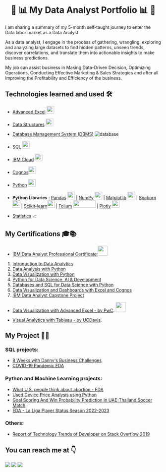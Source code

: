 # <h1 align="center">:boy: :bar_chart: My Data Analyst Portfolio :bar_chart: :boy:</h1>

I am sharing a summary of my 5-month self-taught journey to enter the Data labor market as a Data Analyst.

As a data analyst, I engage in the process of gathering, wrangling, exploring and analyzing large datasets to find hidden patterns, unseen trends, discover correlations, and translate them into actionable insights to make business predictions.

My job can assist business in Making Data-Driven Decision, Optimizing Operations, Conducting Effective Marketing & Sales Strategies and after all Improving the Profitability and Efficiency of the business.

## Technologies learned and used 🛠

- [Advanced Excel](https://coursera.org/share/40cb5b13e6521f14746db52efbf82302) <img src="https://user-images.githubusercontent.com/104643138/225980985-0f282fea-1c0d-473e-9ae5-ad696bf609e0.png" width="24" height="24"/>

- [Data Structures](https://www.javatpoint.com/data-structure-tutorial) <img src="https://user-images.githubusercontent.com/104643138/225981183-88f5dd6b-623c-4dca-bdc8-12f606c56c62.png" width="24" height="24"/>

- [Database Management System (DBMS)](https://coursera.org/share/b1478c9acc5b9a4f8bdf0af10ebffc60) ![database](https://user-images.githubusercontent.com/104643138/225988578-c41b93e3-c87f-4e37-900d-c29b0642869a.png)

- [SQL](https://coursera.org/share/b1478c9acc5b9a4f8bdf0af10ebffc60) <img src="https://user-images.githubusercontent.com/104643138/229413864-497b8358-eb53-4b82-9650-a086a1cb4f9a.png" width="24" height="24">

- [IBM Cloud](https://cloud.ibm.com/login) <img src="https://user-images.githubusercontent.com/25181517/183911551-5e9953db-e713-4130-9f17-e2fd25ec9767.png" width="24" height="24"/>

- [Cognos](https://www.ibm.com/products/cognos-analytics)<img src="https://user-images.githubusercontent.com/104643138/226100535-a1276fa9-f2ae-4995-b153-a8fd0a231032.png" width="24" height="24">

- [Python](https://coursera.org/share/9633cd154ac74544f87f83434258a90b) <img src="https://user-images.githubusercontent.com/104643138/225982092-a7d3bbf1-35ba-4a2c-864e-3f4bf27902a3.png" width="24" height="24"/>

- **Python Libraries** : [Pandas](https://pandas.pydata.org/) <img src="https://user-images.githubusercontent.com/104643138/225993416-31cf4034-962c-4842-8821-5a5ccfc8e729.png" width="24" height="24"/> | [NumPy](https://numpy.org/) <img src="https://user-images.githubusercontent.com/104643138/225993758-e1b3af8b-47a0-405d-90ff-b2edeeac3d37.png" width="24" height="24"/> | [Matplotlib](https://matplotlib.org/) <img src="https://user-images.githubusercontent.com/104643138/225994026-078da32e-a169-4f83-9fa4-fc0d00c911c1.png" width="24" height="24"/>
| [Seaborn](https://seaborn.pydata.org/) <img src="https://user-images.githubusercontent.com/104643138/225994199-d9f150a0-27b6-44bc-a581-2e21d7d0e9af.svg" width="24" height="24"/> | [Scikit-learn](https://scikit-learn.org/)<img src="https://user-images.githubusercontent.com/104643138/226148658-1612b9c8-9995-41ec-b3ce-5864f39b61d9.jpeg" width="24" height="24"/> | [Folium](https://pypi.org/project/folium/) <img src="https://user-images.githubusercontent.com/104643138/229423621-7d7a5803-1962-47b6-8d28-1c6900294bce.png" width="72" height="24"/> | [Plotly](https://plotly.com) <img src="https://user-images.githubusercontent.com/104643138/226207356-729c069e-8a89-442d-99d4-cecb345fbbcc.png" width="24" height="24"/>

- [Statistics](https://www.sagepub.com/sites/default/files/upm-binaries/33663_Chapter4.pdf) :chart_with_upwards_trend:

## My Certifications :mortar_board::books:

- [IBM Data Analyst Professional Certificate:](https://coursera.org/share/3d4974ef9593b8ac12d077d2914828db)<img height="32" width="32" src="https://user-images.githubusercontent.com/104643138/226147839-6695b5b9-2086-4b0b-a4ff-efe21756f2b9.png"/>
1. [Introduction to Data Analytics](https://coursera.org/share/c1913357195dda5b11f966418de8506a)
2. [Data Analysis with Python](https://coursera.org/share/9633cd154ac74544f87f83434258a90b)
3. [Data Visualization with Python](https://coursera.org/share/1b6d1e7fddbfaaa040ce7ed9d1f0da54)
4. [Python for Data Science, AI & Development](https://coursera.org/share/c0b2a4844cf98696fbe46257b0548e14)
5. [Databases and SQL for Data Science with Python](https://coursera.org/share/b1478c9acc5b9a4f8bdf0af10ebffc60)
6. [Data Visualization and Dashboards with Excel and Cognos](https://coursera.org/share/af66719b224a639ffac8bc5e613ca89e)
7. [IBM Data Analyst Capstone Project](https://coursera.org/share/a1ef289a4268d617eb25d0a673fdfa03)

- [Data Visualization with Advanced Excel - by PwC](https://coursera.org/share/40cb5b13e6521f14746db52efbf82302). <img height="32" width="32" src="https://user-images.githubusercontent.com/104643138/226147902-dc13f4b4-4c09-4eed-91ef-61619dcd8716.png"/>

- [Visual Analytics with Tableau - by UCDavis](https://coursera.org/share/73487e633fd78a9178d302234b6ba0e9).

## My Project :triangular_flag_on_post::rocket:

### SQL projects:
- [8 Weeks with Danny's Business Challenges](https://github.com/phucthichlai/SQL_8weekchallenge) 
- [COVID-19 Pandemic EDA](https://github.com/phucthichlai/EDA-SQL-Covid-cases)

### Python and Machine Learning projects:
- [What U.S. people think about abortion - EDA](https://github.com/phucthichlai/Abortion)
- [Used Device Price Analysis using Python](https://github.com/phucthichlai/Used-Device-Price-Analysis-Project-COMPLETED-) 
- [Goal Scoring And Win Probability Prediction in UAE-Thailand Soccer Match](https://github.com/phucthichlai/Soccer-Match-Prediction)
- [EDA - La Liga Player Status Season 2022-2023](https://github.com/phucthichlai/EDA-La-Liga-Player-Status-Season-2022-2023)

### Others:
- [Report of Technology Trends of Developer on Stack Overflow 2019](https://github.com/phucthichlai/Technology-Trends-of-Developer-community-on-Stack-Overflow-in-2019)

## You can reach me at 👇
<img href="https://www.facebook.com/dobaophuc98/" src="https://img.shields.io/badge/Facebook-@dobaophuc98-1877F2?style=for-the-badge&logo=Facebook"/>
<img href="https://www.linkedin.com/in/andy-data-analyst/" src="https://img.shields.io/badge/LinkedIn-@Andy_data_analyst-0A66C2?style=for-the-badge&logo=LinkedIn"/>
<img src="https://img.shields.io/badge/Gmail-dobaophuc1998@gmail.com-EA4335?style=for-the-badge&logo=Gmail"/>

